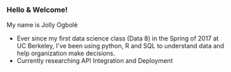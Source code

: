 ### Hello & Welcome! 

My name is Jolly Ogbolè

- Ever since my first data science class (Data 8) in the Spring of 2017 at UC Berkeley, I've been using python, R and SQL to understand data and help organization make decisions.
- Currently researching API Integration and Deployment
